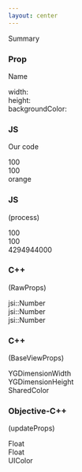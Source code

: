 ```yaml
---
layout: center
---
```


<p class="font-geist text-2xl font-bold">
Summary
</p>

<div class="flex gap-2 mt-20">

<div 
  class="flex flex-col gap-2 bg-gray-800/50 p-4 rounded-lg min-w-35 items-end"
>
    <h3 class="font-geist text-sm font-bold text-gray-400 mb-2">Prop</h3>
    <p class="text-xs font-mono text-white/40">Name</p>
    <div class="text-xs font-mono text-white/80">width:</div>
    <div class="text-xs font-mono text-white/80">height:</div>
    <div class="text-xs font-mono text-white/80">backgroundColor:</div>
</div>


<div 
  v-motion
  :initial="{ opacity: 0, y: 50 }"
  :click-1="{ opacity: 1, y: 0, transition: { duration: 600, ease: 'easeOut' } }"
  class="flex flex-col gap-2 bg-gray-800/50 p-4 rounded-lg min-w-24"
>
  <h3 class="font-geist text-sm font-bold text-yellow400 mb-2">JS</h3>
  <p class="text-xs font-mono text-white/40">Our code</p>
  <div class="text-xs font-mono text-white/80">100</div>
  <div class="text-xs font-mono text-white/80">100</div>
  <div class="text-xs font-mono text-white/80">orange</div>
</div>

<!-- Column 2: Bridge -->
<div 
  v-motion
  :initial="{ opacity: 0, y: 50 }"
  :click-2="{ opacity: 1, y: 0, transition: { duration: 600, ease: 'easeOut' } }"
  class="flex flex-col gap-2 bg-gray-800/50 p-4 rounded-lg min-w-24"
>
  <h3 class="font-geist text-sm font-bold text-yellow-400 mb-2">JS</h3>
  <p class="text-xs font-mono text-white/40">(process)</p>
  <div class="text-xs font-mono text-white/80">100</div>
  <div class="text-xs font-mono text-white/80">100</div>
  <div class="text-xs font-mono text-white/80">4294944000</div>
</div>

<!-- Column 3: C++ Processing -->
<div 
  v-motion
  :initial="{ opacity: 0, y: 50 }"
  :click-3="{ opacity: 1, y: 0, transition: { duration: 600, ease: 'easeOut' } }"
  class="flex flex-col gap-2 bg-gray-800/50 p-4 rounded-lg min-w-24"
>
  <h3 class="font-geist text-sm font-bold text-pink-400 mb-2">C++</h3>
  <p class="text-xs font-mono text-white/40">(RawProps)</p>
  <div class="text-xs font-mono text-white/80">jsi::Number</div>
  <div class="text-xs font-mono text-white/80">jsi::Number</div>
  <div class="text-xs font-mono text-white/80">jsi::Number</div>
</div>

<!-- Column 4: C++ Processing -->
<div 
  v-motion
  :initial="{ opacity: 0, y: 50 }"
  :click-4="{ opacity: 1, y: 0, transition: { duration: 600, ease: 'easeOut' } }"
  class="flex flex-col gap-2 bg-gray-800/50 p-4 rounded-lg min-w-20"
>
  <h3 class="font-geist text-sm font-bold text-pink-400 mb-2">C++</h3>
  <p class="text-xs font-mono text-white/40">(BaseViewProps)</p>
  <div class="text-xs font-mono text-white/80">YGDimensionWidth</div>
  <div class="text-xs font-mono text-white/80">YGDimensionHeight</div>
  <div class="text-xs font-mono text-white/80">SharedColor</div>
</div>

<!-- Column 5: C++ Processing -->
<div 
  v-motion
  :initial="{ opacity: 0, y: 50 }"
  :click-5="{ opacity: 1, y: 0, transition: { duration: 600, ease: 'easeOut' } }"
  class="flex flex-col gap-2 bg-gray-800/50 p-4 rounded-lg min-w-20"
>
  <h3 class="font-geist text-sm font-bold text-green-400 mb-2">Objective-C++</h3>
  <p class="text-xs font-mono text-white/40">(updateProps)</p>
  <div class="text-xs font-mono text-white/80">Float</div>
  <div class="text-xs font-mono text-white/80">Float</div>
  <div class="text-xs font-mono text-white/80">UIColor</div>
</div>


</div>

<!-- Click triggers -->
<div v-click class="absolute inset-0 pointer-events-none"></div>
<div v-click class="absolute inset-0 pointer-events-none"></div>
<div v-click class="absolute inset-0 pointer-events-none"></div>
<div v-click class="absolute inset-0 pointer-events-none"></div>
<div v-click class="absolute inset-0 pointer-events-none"></div>
<div v-click class="absolute inset-0 pointer-events-none"></div>

